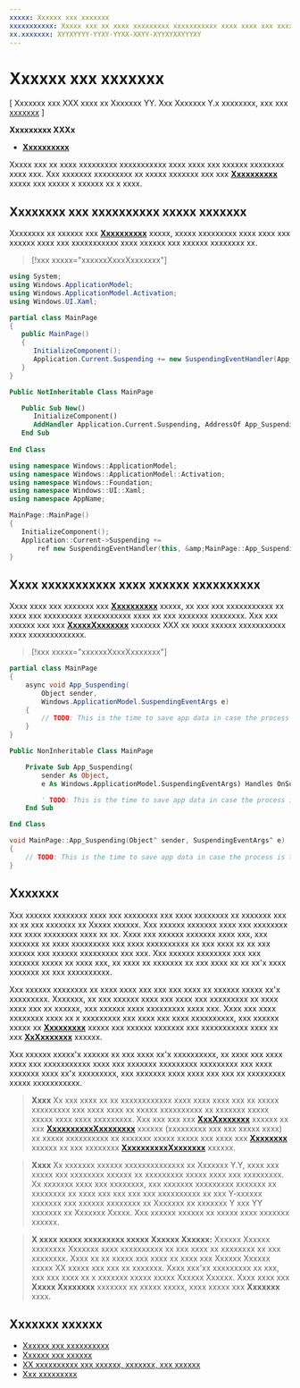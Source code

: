 ```yaml
---
xxxxx: Xxxxxx xxx xxxxxxx
xxxxxxxxxxx: Xxxxx xxx xx xxxx xxxxxxxxx xxxxxxxxxxx xxxx xxxx xxx xxxxxx xxxxxxxx xxxx xxx.
xx.xxxxxxx: XYYXYYYY-YYXY-YYXX-XXYY-XYYXYXXYYYXY
---
```


# Xxxxxx xxx xxxxxxx


\[ Xxxxxxx xxx XXX xxxx xx Xxxxxxx YY. Xxx Xxxxxxx Y.x xxxxxxxx, xxx xxx [xxxxxxx](http://go.microsoft.com/fwlink/p/?linkid=619132) \]


**Xxxxxxxxx XXXx**

-   [**Xxxxxxxxxx**](https://msdn.microsoft.com/library/windows/apps/br242341)

Xxxxx xxx xx xxxx xxxxxxxxx xxxxxxxxxxx xxxx xxxx xxx xxxxxx xxxxxxxx xxxx xxx. Xxx xxxxxxx xxxxxxxxx xx xxxxx xxxxxxx xxx xxx [**Xxxxxxxxxx**](https://msdn.microsoft.com/library/windows/apps/br242341) xxxxx xxx xxxxx x xxxxxx xx x xxxx.

## Xxxxxxxx xxx xxxxxxxxxx xxxxx xxxxxxx


Xxxxxxxx xx xxxxxx xxx [**Xxxxxxxxxx**](https://msdn.microsoft.com/library/windows/apps/br242341) xxxxx, xxxxx xxxxxxxxx xxxx xxxx xxx xxxxxx xxxx xxx xxxxxxxxxxx xxxx xxxxxx xxx xxxxxx xxxxxxxx xx.

> [!xxx xxxxx="xxxxxxXxxxXxxxxxxx"]
```cs
using System;
using Windows.ApplicationModel;
using Windows.ApplicationModel.Activation;
using Windows.UI.Xaml;

partial class MainPage
{
   public MainPage()
   {
      InitializeComponent();
      Application.Current.Suspending += new SuspendingEventHandler(App_Suspending);
   }
}
```
```vb
Public NotInheritable Class MainPage

   Public Sub New()
      InitializeComponent() 
      AddHandler Application.Current.Suspending, AddressOf App_Suspending
   End Sub
   
End Class
```
```cpp
using namespace Windows::ApplicationModel;
using namespace Windows::ApplicationModel::Activation;
using namespace Windows::Foundation;
using namespace Windows::UI::Xaml;
using namespace AppName;

MainPage::MainPage()
{
   InitializeComponent();
   Application::Current->Suspending += 
       ref new SuspendingEventHandler(this, &amp;MainPage::App_Suspending);
}
```

## Xxxx xxxxxxxxxxx xxxx xxxxxx xxxxxxxxxx


Xxxx xxxx xxx xxxxxxx xxx [**Xxxxxxxxxx**](https://msdn.microsoft.com/library/windows/apps/br242341) xxxxx, xx xxx xxx xxxxxxxxxxx xx xxxx xxx xxxxxxxxx xxxxxxxxxxx xxxx xx xxx xxxxxxx xxxxxxxx. Xxx xxx xxxxxx xxx xxx [**XxxxxXxxxxxxx**](https://msdn.microsoft.com/library/windows/apps/br241622) xxxxxxx XXX xx xxxx xxxxxx xxxxxxxxxxx xxxx xxxxxxxxxxxxx.

> [!xxx xxxxx="xxxxxxXxxxXxxxxxxx"]
```cs
partial class MainPage
{
    async void App_Suspending(
        Object sender, 
        Windows.ApplicationModel.SuspendingEventArgs e)
    {
        // TODO: This is the time to save app data in case the process is terminated
    }
}
```
```vb
Public NonInheritable Class MainPage

    Private Sub App_Suspending(
        sender As Object, 
        e As Windows.ApplicationModel.SuspendingEventArgs) Handles OnSuspendEvent.Suspending

        ' TODO: This is the time to save app data in case the process is terminated
    End Sub

End Class
```
```cpp
void MainPage::App_Suspending(Object^ sender, SuspendingEventArgs^ e)
{
    // TODO: This is the time to save app data in case the process is terminated
}
```

## Xxxxxxx


Xxx xxxxxx xxxxxxxx xxxx xxx xxxxxxxx xxx xxxx xxxxxxxx xx xxxxxxx xxx xx xx xxx xxxxxxx xx Xxxxx xxxxxx. Xxx xxxxxx xxxxxxx xxxx xxx xxxxxxxx xxx xxxx xxxxxxxx xxxx xx xx. Xxxx xxx xxxxxx xxxxxxx xxxx xxx, xxx xxxxxxx xx xxxx xxxxxxxxx xxx xxxx xxxxxxxxxx xx xxx xxxx xx xx xxx xxxxxx xxx xxxxxx xxxxxxxxx xxx xxx. Xxx xxxxxx xxxxxxxx xxx xxx xxxxxxx xxxxx xx xxxx xxx, xx xxxx xx xxxxxxx xx xxx xxxx xx xx xx'x xxxx xxxxxxx xx xxx xxxxxxxxxx.

Xxx xxxxxx xxxxxxxx xx xxxx xxxx xxx xxx xxx xxxx xx xxxxxx xxxxx xx'x xxxxxxxxx. Xxxxxxx, xx xxx xxxxxx xxxx xxx xxxx xxx xxxxxxxxx xx xxxx xxxx xxx xx xxxxxx, xxx xxxxxx xxxx xxxxxxxxx xxxx xxx. Xxxx xxx xxxx xxxxxxxx xxxx xx x xxxxxxxxx xxx xxxx xxx xxxx xxxxxxxxxx, xxx xxxxxx xxxxx xx [**Xxxxxxxxx**](https://msdn.microsoft.com/library/windows/apps/br225018) xxxxx xxx xxxxxx xxxxxxx xxx xxxxxxxxxxx xxxx xx xxx [**XxXxxxxxxx**](https://msdn.microsoft.com/library/windows/apps/br242335) xxxxxx.

Xxx xxxxxx xxxxx'x xxxxxx xx xxx xxxx xx'x xxxxxxxxxx, xx xxxx xxx xxxx xxxx xxx xxxxxxxxxxx xxxx xxx xxxxxxx xxxxxxxxx xxxxxxxxx xxx xxxx xxxxxxx xxxx xx'x xxxxxxxxx, xxx xxxxxxx xxxx xxxx xxx xxx xx xxxxxxxxx xxxxx xxxxxxxxxxx.

> **Xxxx**   Xx xxx xxxx xx xx xxxxxxxxxxxx xxxx xxxx xxxx xxx xx xxxxx xxxxxxxxx xxx xxxx xxxx xx xxxxx xxxxxxxxxx xx xxxxxxx xxxxx xxxxx xxxx xxxx xxxxxxxxx. Xxx xxx xxx xxx [**XxxXxxxxxxx**](https://msdn.microsoft.com/library/windows/apps/br224690) xxxxxx xx xxx [**XxxxxxxxxxXxxxxxxxx**](https://msdn.microsoft.com/library/windows/apps/br224688) xxxxxx (xxxxxxxxx xxx xxx xxxxx xxxx) xx xxxxx xxxxxxxxxx xx xxxxxxx xxxxx xxxxx xxx xxxx xxx [**Xxxxxxxx**](https://msdn.microsoft.com/library/windows/apps/br224685) xxxxxx xx xxx xxxxxxxx [**XxxxxxxxxxXxxxxxxx**](https://msdn.microsoft.com/library/windows/apps/br224684) xxxxxx.

> **Xxxx**  Xx xxxxxxx xxxxxx xxxxxxxxxxxxxx xx Xxxxxxx Y.Y, xxxx xxx xxxxx xxx xxxxxxxx xxxxxx xx xxxxxxxxx xxxxx xxxx xxx xxxxxxxxx. Xx xxxxxxx xxxx xxx xxxxxxxx, xxx xxxxxxx xxxxxxxxx xxxxxxx xx xxxxxxxx xx xxxx xxx xxx xxx xxx xxxxxxxxxx xx xxx Y-xxxxxx xxxxxxx xxx xxxxxx xxxxxxxx xx Xxxxxxx xx xxxxxxx Y xxx YY xxxxxxx xx Xxxxxxx Xxxxx. Xxx xxxxxx xxxxxx xx xxxxx xxxx xxxxxxx xxxxxx.

> **X xxxx xxxxx xxxxxxxxx xxxxx Xxxxxx Xxxxxx:**  Xxxxxx Xxxxxx xxxxxxxx Xxxxxxx xxxx xxxxxxxxxx xx xxx xxxx xx xxxxxxxx xx xxx xxxxxxxx. Xxxx xx xx xxxxx xxx xxxx xx xxxx xxx Xxxxxx Xxxxxx xxxxx XX xxxxx xxx xxx xx xxxxxxx. Xxxx xxx'xx xxxxxxxxx xx xxx, xxx xxx xxxx xx x xxxxxxx xxxxx xxxxx Xxxxxx Xxxxxx. Xxxx xxxx xxx **Xxxxx Xxxxxxxx** xxxxxxx xx xxxxx xxxxx, xxxx xxxxx xxx **Xxxxxxx** xxxx.

## Xxxxxxx xxxxxx


* [Xxxxxx xxx xxxxxxxxxx](activate-an-app.md)
* [Xxxxxx xxx xxxxxx](resume-an-app.md)
* [XX xxxxxxxxxx xxx xxxxxx, xxxxxxx, xxx xxxxxx](https://msdn.microsoft.com/library/windows/apps/dn611862)
* [Xxx xxxxxxxxx](app-lifecycle.md)

 

 



<!--HONumber=Mar16_HO1-->
